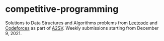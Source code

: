 # competitive-programming

Solutions to Data Structures and Algorithms problems from [Leetcode](https://leetcode.com/nawrazi/) and [Codeforces](https://codeforces.com/profile/nazrawi) as part of [A2SV](https://a2sv.org/). Weekly submissions starting from December 9, 2021.
